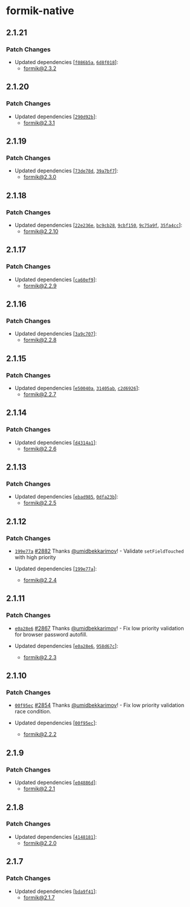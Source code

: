 # formik-native

## 2.1.21

### Patch Changes

- Updated dependencies [[`f086b5a`](https://github.com/jaredpalmer/formik/commit/f086b5a3bb6a155b4dc4ac3735c88805f9f5c4e4), [`6d8f018`](https://github.com/jaredpalmer/formik/commit/6d8f018d7f52b863405b2e310be4b4195c2ba39c)]:
  - formik@2.3.2

## 2.1.20

### Patch Changes

- Updated dependencies [[`290d92b`](https://github.com/jaredpalmer/formik/commit/290d92b34056593f551ad55baf00dc6f8c700bbe)]:
  - formik@2.3.1

## 2.1.19

### Patch Changes

- Updated dependencies [[`73de78d`](https://github.com/jaredpalmer/formik/commit/73de78d169f0bc25bd84dff0beaed3cc7a2cbb11), [`39a7bf7`](https://github.com/jaredpalmer/formik/commit/39a7bf7ca31f2ef5b149a8ff02bab64667e19654)]:
  - formik@2.3.0

## 2.1.18

### Patch Changes

- Updated dependencies [[`22e236e`](https://github.com/jaredpalmer/formik/commit/22e236ed8035c7c5824232202c8ce52193338d5a), [`bc9cb28`](https://github.com/jaredpalmer/formik/commit/bc9cb28df7ad07277a499e8301cfd1bb7b230b86), [`9cbf150`](https://github.com/jaredpalmer/formik/commit/9cbf150e65d7c5498900f19b4fa1897ca8a2c87f), [`9c75a9f`](https://github.com/jaredpalmer/formik/commit/9c75a9f639eb38ad55c351e5e1def8a7e5ebd1f3), [`35fa4cc`](https://github.com/jaredpalmer/formik/commit/35fa4cc38260d709a5570dd3c9ef82831758a5f5)]:
  - formik@2.2.10

## 2.1.17

### Patch Changes

- Updated dependencies [[`ca60ef9`](https://github.com/formium/formik/commit/ca60ef9517fdefdf928b627dd1c0039fe6febd5d)]:
  - formik@2.2.9

## 2.1.16

### Patch Changes

- Updated dependencies [[`3a9c707`](https://github.com/formium/formik/commit/3a9c707c8eec200d6eae2955536fb987daf38854)]:
  - formik@2.2.8

## 2.1.15

### Patch Changes

- Updated dependencies [[`e50040a`](https://github.com/formium/formik/commit/e50040abe49cf7bb46580ea46af6a2b487539830), [`31405ab`](https://github.com/formium/formik/commit/31405abfc9373b2236eecf0f34f630906579e193), [`c2d6926`](https://github.com/formium/formik/commit/c2d692659dc0c1ee43f7e9f60e18c36e0701eefe)]:
  - formik@2.2.7

## 2.1.14

### Patch Changes

- Updated dependencies [[`d4314a1`](https://github.com/formium/formik/commit/d4314a14cac4bfb0b2c2f1e5cf07a4fc3fb2d2d8)]:
  - formik@2.2.6

## 2.1.13

### Patch Changes

- Updated dependencies [[`ebad985`](https://github.com/formium/formik/commit/ebad98569e034c5bd8f52a7926480b7d63127cd4), [`0dfa23b`](https://github.com/formium/formik/commit/0dfa23b6b312db1f2c3d22019975212f0f901c00)]:
  - formik@2.2.5

## 2.1.12

### Patch Changes

- [`199e77a`](https://github.com/formium/formik/commit/199e77a3f69e9886d88fc7114c37769cd365d9c6) [#2882](https://github.com/formium/formik/pull/2882) Thanks [@umidbekkarimov](https://github.com/umidbekkarimov)! - Validate `setFieldTouched` with high priority

- Updated dependencies [[`199e77a`](https://github.com/formium/formik/commit/199e77a3f69e9886d88fc7114c37769cd365d9c6)]:
  - formik@2.2.4

## 2.1.11

### Patch Changes

- [`e0a28e6`](https://github.com/formium/formik/commit/e0a28e6872ebfd06e636aac84829b60d704b0694) [#2867](https://github.com/formium/formik/pull/2867) Thanks [@umidbekkarimov](https://github.com/umidbekkarimov)! - Fix low priority validation for browser password autofill.

- Updated dependencies [[`e0a28e6`](https://github.com/formium/formik/commit/e0a28e6872ebfd06e636aac84829b60d704b0694), [`958d67c`](https://github.com/formium/formik/commit/958d67ca2c3e006031c31150ea0a42248b28ffc7)]:
  - formik@2.2.3

## 2.1.10

### Patch Changes

- [`00f95ec`](https://github.com/formium/formik/commit/00f95ec4ec5266eed8ad4e97b76321205c704d51) [#2854](https://github.com/formium/formik/pull/2854) Thanks [@umidbekkarimov](https://github.com/umidbekkarimov)! - Fix low priority validation race condition.

- Updated dependencies [[`00f95ec`](https://github.com/formium/formik/commit/00f95ec4ec5266eed8ad4e97b76321205c704d51)]:
  - formik@2.2.2

## 2.1.9

### Patch Changes

- Updated dependencies [[`e04886d`](https://github.com/formium/formik/commit/e04886db15c7e9b96516b4bd5a1b89d0e895bb7d)]:
  - formik@2.2.1

## 2.1.8

### Patch Changes

- Updated dependencies [[`4148181`](https://github.com/formium/formik/commit/41481819f9187de79c4d948aeaa4ca1d33c53ed7)]:
  - formik@2.2.0

## 2.1.7

### Patch Changes

- Updated dependencies [[`bda9f41`](https://github.com/formium/formik/commit/bda9f41931fac382eec26b4f1283b881b6bbc240)]:
  - formik@2.1.7

